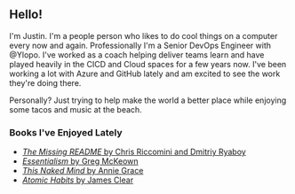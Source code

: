 ## Hello!

I'm Justin. I'm a people person who likes to do cool things on a computer every now and again. Professionally I'm a Senior DevOps Engineer
with @Ylopo. I've worked as a coach helping deliver teams learn and have played heavily in the CICD and Cloud spaces for a few years
now. I've been working a lot with Azure and GitHub lately and am excited to see the work they're doing there. 

Personally? Just trying to help make the world a better place while enjoying some tacos and music at the beach.

### Books I've Enjoyed Lately

* [_The Missing README_ by Chris Riccomini and Dmitriy Ryaboy](https://nostarch.com/missing-readme)
* [_Essentialism_ by Greg McKeown](https://gregmckeown.com/books/essentialism/)
* [_This Naked Mind_ by Annie Grace](https://thisnakedmind.com/this-naked-mind/)
* [_Atomic Habits_ by James Clear](https://jamesclear.com/atomic-habits)
